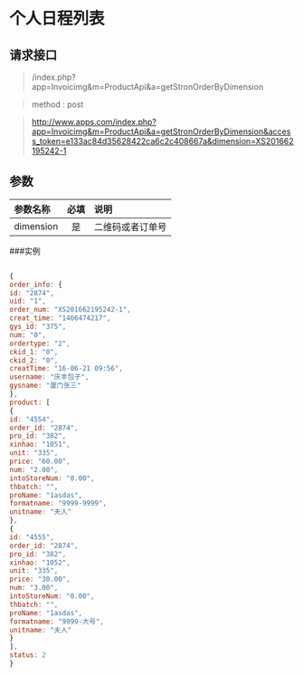 # 个人日程列表
## 请求接口 

> /index.php?app=Invoicimg&m=ProductApi&a=getStronOrderByDimension

>  method : post

> http://www.apps.com/index.php?app=Invoicimg&m=ProductApi&a=getStronOrderByDimension&access_token=e133ac84d35628422ca6c2c408667a&dimension=XS201662195242-1
## 参数

| 参数名称      |    必填 | 说明  |
| :-------- | :--------:| :-- |
|dimension| 是 |二维码或者订单号|



###实例
``` javascript

{
order_info: {
id: "2874",
uid: "1",
order_num: "XS201662195242-1",
creat_time: "1466474217",
gys_id: "375",
num: "0",
ordertype: "2",
ckid_1: "0",
ckid_2: "0",
creatTime: "16-06-21 09:56",
username: "庆丰包子",
gysname: "厦门张三"
},
product: [
{
id: "4554",
order_id: "2874",
pro_id: "382",
xinhao: "1051",
unit: "335",
price: "60.00",
num: "2.00",
intoStoreNum: "0.00",
thbatch: "",
proName: "1asdas",
formatname: "9999-9999",
unitname: "夫人"
},
{
id: "4555",
order_id: "2874",
pro_id: "382",
xinhao: "1052",
unit: "335",
price: "30.00",
num: "3.00",
intoStoreNum: "0.00",
thbatch: "",
proName: "1asdas",
formatname: "9999-大号",
unitname: "夫人"
}
],
status: 2
}
